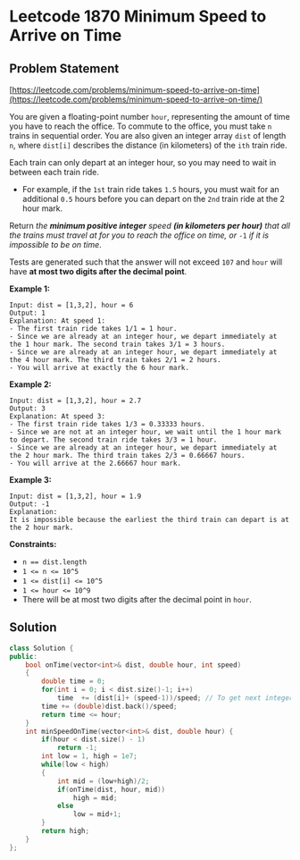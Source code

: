 # Leetcode 1870 Minimum Speed to Arrive on Time

## Problem Statement

[https://leetcode.com/problems/minimum-speed-to-arrive-on-time](https://leetcode.com/problems/minimum-speed-to-arrive-on-time/)

You are given a floating-point number `hour`, representing the amount of time you have to reach the office. To commute to the office, you must take `n` trains in sequential order. You are also given an integer array `dist` of length `n`, where `dist[i]` describes the distance \(in kilometers\) of the `ith` train ride.

Each train can only depart at an integer hour, so you may need to wait in between each train ride.

* For example, if the `1st` train ride takes `1.5` hours, you must wait for an additional `0.5` hours before you can depart on the `2nd` train ride at the 2 hour mark.

Return _the **minimum positive integer** speed **\(in kilometers per hour\)** that all the trains must travel at for you to reach the office on time, or_ `-1` _if it is impossible to be on time_.

Tests are generated such that the answer will not exceed `107` and `hour` will have **at most two digits after the decimal point**.

**Example 1:**

```text
Input: dist = [1,3,2], hour = 6
Output: 1
Explanation: At speed 1:
- The first train ride takes 1/1 = 1 hour.
- Since we are already at an integer hour, we depart immediately at the 1 hour mark. The second train takes 3/1 = 3 hours.
- Since we are already at an integer hour, we depart immediately at the 4 hour mark. The third train takes 2/1 = 2 hours.
- You will arrive at exactly the 6 hour mark.
```

**Example 2:**

```text
Input: dist = [1,3,2], hour = 2.7
Output: 3
Explanation: At speed 3:
- The first train ride takes 1/3 = 0.33333 hours.
- Since we are not at an integer hour, we wait until the 1 hour mark to depart. The second train ride takes 3/3 = 1 hour.
- Since we are already at an integer hour, we depart immediately at the 2 hour mark. The third train takes 2/3 = 0.66667 hours.
- You will arrive at the 2.66667 hour mark.
```

**Example 3:**

```text
Input: dist = [1,3,2], hour = 1.9
Output: -1
Explanation: 
It is impossible because the earliest the third train can depart is at the 2 hour mark.
```

**Constraints:**

* `n == dist.length`
* `1 <= n <= 10^5`
* `1 <= dist[i] <= 10^5`
* `1 <= hour <= 10^9`
* There will be at most two digits after the decimal point in `hour`.

## Solution

```cpp
class Solution {
public:
    bool onTime(vector<int>& dist, double hour, int speed)
    {
        double time = 0;
        for(int i = 0; i < dist.size()-1; i++)
            time  += (dist[i]+ (speed-1))/speed; // To get next integer
        time += (double)dist.back()/speed;
        return time <= hour;
    }
    int minSpeedOnTime(vector<int>& dist, double hour) {
        if(hour < dist.size() - 1)
            return -1;
        int low = 1, high = 1e7;
        while(low < high)
        {
            int mid = (low+high)/2;
            if(onTime(dist, hour, mid))
                high = mid;
            else
                low = mid+1;
        }
        return high;
    }
};
```

